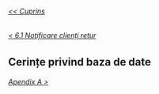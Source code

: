 ###### [<< Cuprins](/Documentație/Cuprins.md)
###### [< 6.1 Notificare clienți retur](/Documentație/6%20Alte%20cerințe/6.1%20Notificare%20clienți%20retur.md)
## Cerințe privind baza de date
###### [Apendix A >](/Documentație/Apendix%20A-Glosar.md)